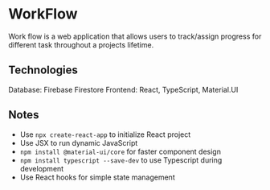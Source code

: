 # WorkFlow
Work flow is a web application that allows users to track/assign progress for different task throughout a projects lifetime.

## Technologies
Database: Firebase Firestore
Frontend: React, TypeScript, Material.UI

## Notes
* Use `npx create-react-app` to initialize React project
* Use JSX to run dynamic JavaScript
* `npm install @material-ui/core` for faster component design
* `npm install typescript --save-dev` to use Typescript during development
* Use React hooks for simple state management